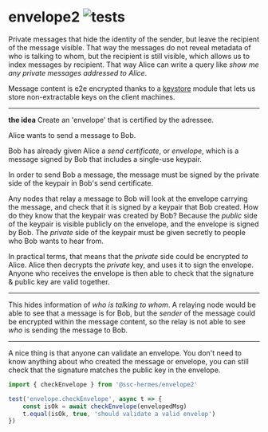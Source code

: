 # envelope2 ![tests](https://github.com/ssc-hermes/envelope/actions/workflows/nodejs.yml/badge.svg)

Private messages that hide the identity of the sender, but leave the recipient of the message visible. That way the messages do not reveal metadata of who is talking to whom, but the recipient is still visible, which allows us to index messages by recipient. That way Alice can write a query like *show me any private messages addressed to Alice*.

Message content is e2e encrypted thanks to a [keystore](https://github.com/fission-codes/keystore-idb) module that lets us store non-extractable keys on the client machines.

-------

__the idea__
Create an 'envelope' that is certified by the adressee.

Alice wants to send a message to Bob.

Bob has already given Alice a *send certificate*, or *envelope*, which is a message signed by Bob that includes a single-use keypair.

In order to send Bob a message, the message must be signed by the private side of the keypair in Bob's send certificate.

Any nodes that relay a message to Bob will look at the envelope carrying the message, and check that it is signed by a keypair that Bob created. How do they know that the keypair was created by Bob? Because the *public* side of the keypair is visible publicly on the envelope, and the envelope is signed by Bob. The *private* side of the keypair must be given secretly to people who Bob wants to hear from.

In practical terms, that means that the *private* side could be encrypted *to* Alice. Alice then decrypts the *private* key, and uses it to sign the envelope. Anyone who receives the envelope is then able to check that the signature & public key are valid together.

-------

This hides information of *who is talking to whom*. A relaying node would be able to see that a message is for Bob, but the *sender* of the message could be encrypted within the message content, so the relay is not able to see *who* is sending the message to Bob.

-------

A nice thing is that anyone can validate an envelope. You don't need to know anything about who created the message or envelope, you can still check that the signature matches the public key in the envelope.

```js
import { checkEnvelope } from '@ssc-hermes/envelope2'

test('envelope.checkEnvelope', async t => {
    const isOk = await checkEnvelope(envelopedMsg)
    t.equal(isOk, true, 'should validate a valid envelop')
})
```
